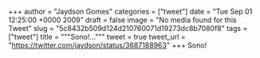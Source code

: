 
+++
author = "Jaydson Gomes"
categories = ["tweet"]
date = "Tue Sep 01 12:25:00 +0000 2009"
draft = false
image = "No media found for this Tweet"
slug = "5c8432b509d124d210760071d19273dc8b7080f8"
tags = ["tweet"]
title = """Sono!..."""
tweet = true
tweet_url = "https://twitter.com/jaydson/status/3687188963"
+++
Sono!
